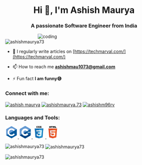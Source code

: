 <h1 align="center">Hi 👋, I'm Ashish Maurya</h1>
<h3 align="center">A passionate Software Engineer from India</h3>

<img align="right" alt="coding" width="400" src="https://media3.giphy.com/media/qgQUggAC3Pfv687qPC/giphy.gif">

<p align="left"> <img src="https://komarev.com/ghpvc/?username=ashishmaurya73&label=Profile%20views&color=0e75b6&style=flat" alt="ashishmaurya73" /> </p>

- 📝 I regularly write articles on [https://techmarval.com/](https://techmarval.com/)

- 📫 How to reach me **ashishmau1073@gmail.com**

- ⚡ Fun fact **I am funny😅**

<h3 align="left">Connect with me:</h3>
<p align="left">
<a href="https://linkedin.com/in/ashish maurya" target="blank"><img align="center" src="https://raw.githubusercontent.com/rahuldkjain/github-profile-readme-generator/master/src/images/icons/Social/linked-in-alt.svg" alt="ashish maurya" height="30" width="40" /></a>
<a href="https://instagram.com/ashishmaurya.73" target="blank"><img align="center" src="https://raw.githubusercontent.com/rahuldkjain/github-profile-readme-generator/master/src/images/icons/Social/instagram.svg" alt="ashishmaurya.73" height="30" width="40" /></a>
<a href="https://auth.geeksforgeeks.org/user/ashishm96rv" target="blank"><img align="center" src="https://raw.githubusercontent.com/rahuldkjain/github-profile-readme-generator/master/src/images/icons/Social/geeks-for-geeks.svg" alt="ashishm96rv" height="30" width="40" /></a>
</p>

<h3 align="left">Languages and Tools:</h3>
<p align="left"> <a href="https://www.cprogramming.com/" target="_blank" rel="noreferrer"> <img src="https://raw.githubusercontent.com/devicons/devicon/master/icons/c/c-original.svg" alt="c" width="40" height="40"/> </a> <a href="https://www.w3schools.com/cpp/" target="_blank" rel="noreferrer"> <img src="https://raw.githubusercontent.com/devicons/devicon/master/icons/cplusplus/cplusplus-original.svg" alt="cplusplus" width="40" height="40"/> </a> <a href="https://www.w3schools.com/css/" target="_blank" rel="noreferrer"> <img src="https://raw.githubusercontent.com/devicons/devicon/master/icons/css3/css3-original-wordmark.svg" alt="css3" width="40" height="40"/> </a> <a href="https://www.w3.org/html/" target="_blank" rel="noreferrer"> <img src="https://raw.githubusercontent.com/devicons/devicon/master/icons/html5/html5-original-wordmark.svg" alt="html5" width="40" height="40"/> </a> </p>

<p><img align="left" src="https://github-readme-stats.vercel.app/api/top-langs?username=ashishmaurya73&show_icons=true&locale=en&layout=compact" alt="ashishmaurya73" /></p>

<p>&nbsp;<img align="center" src="https://github-readme-stats.vercel.app/api?username=ashishmaurya73&show_icons=true&locale=en" alt="ashishmaurya73" /></p>

<p><img align="center" src="https://github-readme-streak-stats.herokuapp.com/?user=ashishmaurya73&" alt="ashishmaurya73" /></p>
